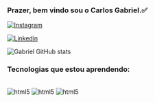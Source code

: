### Prazer, bem vindo sou o Carlos Gabriel.✅

[![Instagram](https://img.shields.io/badge/Instagram-E4405F?style=for-the-badge&logo=instagram&logoColor=white)](https://www.instagram.com/gabrielcamargos8/)

[![Linkedin](https://img.shields.io/badge/LinkedIn-0077B5?style=for-the-badge&logo=linkedin&logoColor=white)](https://www.linkedin.com/in/carlos-gabriel-1a7979191/)

![Gabriel GitHub stats](https://github-readme-stats.vercel.app/api?username=GabrielCamargos&show_icons=true&theme=radical)

### Tecnologias que estou aprendendo:
<div style="display: inline_block"><br/>
  <img aline="center" alt="html5" src=https://img.shields.io/badge/HTML-239120?style=for-the-badge&logo=html5&logoColor=white/>
<img aline="center" alt="html5" src=https://img.shields.io/badge/Python-3776AB?style=for-the-badge&logo=python&logoColor=white/>
<img aline="center" alt="html5" src=https://img.shields.io/badge/CSS-239120?&style=for-the-badge&logo=css3&logoColor=white/>

</div>
